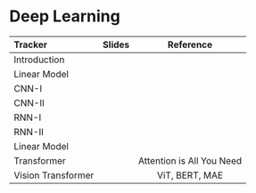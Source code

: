 # Deep Learning

 | Tracker                   | Slides   | Reference |
 |:-----------               |:----------------:|:----------------:|  
 | Introduction              | |  |
 | Linear Model              | |  |
 | CNN-I                     | |  |
 | CNN-II                    | |  |
 | RNN-I                     | |  |
 | RNN-II                    | |  |
 | Linear Model              | |  |
 | Transformer               | | Attention is All You Need |
 | Vision Transformer        | | ViT, BERT, MAE |
